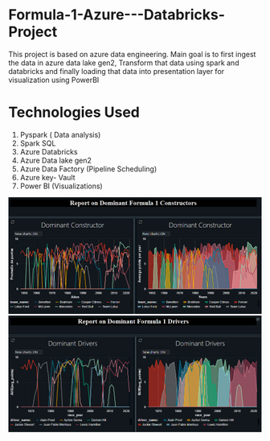 # Formula-1-Azure---Databricks-Project
This project is based on azure data engineering. Main goal is to first ingest the data in azure data lake gen2, Transform that data using spark and databricks and finally loading that data into presentation layer for visualization using PowerBI

# Technologies Used
1. Pyspark ( Data analysis)
2. Spark SQL
3. Azure Databricks
4. Azure Data lake gen2
5. Azure Data Factory (Pipeline Scheduling)
6. Azure key- Vault
7. Power BI (Visualizations)

![alt text](https://github.com/RubenEscuderoDuran/Formula-1-Azure---Databricks-Project/blob/main/Dominant%20Constructors.png)
![alt text](https://github.com/RubenEscuderoDuran/Formula-1-Azure---Databricks-Project/blob/main/Dominant%20Drivers.png)
